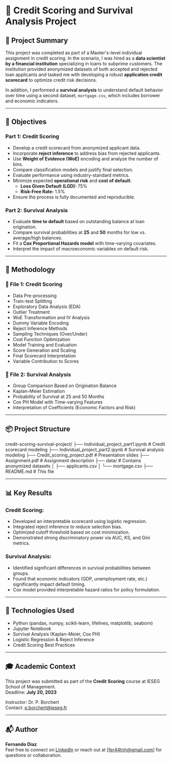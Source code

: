 # 💼 Credit Scoring and Survival Analysis Project

## 📘 Project Summary

This project was completed as part of a Master's-level individual assignment in credit scoring. In the scenario, I was hired as a **data scientist by a financial institution** specializing in loans to subprime customers. The institution provided anonymized datasets of both accepted and rejected loan applicants and tasked me with developing a robust **application credit scorecard** to optimize credit risk decisions.

In addition, I performed a **survival analysis** to understand default behavior over time using a second dataset, `mortgage.csv`, which includes borrower and economic indicators.

---

## 🎯 Objectives

### Part 1: Credit Scoring
- Develop a credit scorecard from anonymized applicant data.
- Incorporate **reject inference** to address bias from rejected applicants.
- Use **Weight of Evidence (WoE)** encoding and analyze the number of bins.
- Compare classification models and justify final selection.
- Evaluate performance using industry-standard metrics.
- Minimize expected **operational risk** and **cost of default**:
  - **Loss Given Default (LGD):** 75%
  - **Risk-Free Rate:** 1.5%
- Ensure the process is fully documented and reproducible.

### Part 2: Survival Analysis
- Evaluate **time to default** based on outstanding balance at loan origination.
- Compare survival probabilities at **25** and **50** months for low vs. average/high balances.
- Fit a **Cox Proportional Hazards model** with time-varying covariates.
- Interpret the impact of macroeconomic variables on default risk.

---

## 🧪 Methodology

### 📌 File 1: Credit Scoring
- Data Pre-processing
- Train-test Splitting
- Exploratory Data Analysis (EDA)
- Outlier Treatment
- WoE Transformation and IV Analysis
- Dummy Variable Encoding
- Reject Inference Methods
- Sampling Techniques (Over/Under)
- Cost Function Optimization
- Model Training and Evaluation
- Score Generation and Scaling
- Final Scorecard Interpretation
- Variable Contribution to Scores

### 📌 File 2: Survival Analysis
- Group Comparison Based on Origination Balance
- Kaplan-Meier Estimation
- Probability of Survival at 25 and 50 Months
- Cox PH Model with Time-varying Features
- Interpretation of Coefficients (Economic Factors and Risk)

---

## 📦 Project Structure
credit-scoring-survival-project/
├── Individual_project_part1.ipynb # Credit scorecard modeling
├── Individual_project_part2.ipynb # Survival analysis modeling
├── Credit_scoring_project.pdf # Presentation slides
├── Assignment.pdf # Assignment description
├── data/ # Contains anonymized datasets
│ ├── applicants.csv
│ └── mortgage.csv
├── README.md # This file

---

## 📊 Key Results

### Credit Scoring:
- Developed an interpretable scorecard using logistic regression.
- Integrated reject inference to reduce selection bias.
- Optimized cutoff threshold based on cost minimization.
- Demonstrated strong discriminatory power via AUC, KS, and Gini metrics.

### Survival Analysis:
- Identified significant differences in survival probabilities between groups.
- Found that economic indicators (GDP, unemployment rate, etc.) significantly impact default timing.
- Cox model provided interpretable hazard ratios for policy formulation.

---

## 🧰 Technologies Used

- Python (pandas, numpy, scikit-learn, lifelines, matplotlib, seaborn)
- Jupyter Notebook
- Survival Analysis (Kaplan-Meier, Cox PH)
- Logistic Regression & Reject Inference
- Credit Scoring Best Practices

---

## 🎓 Academic Context

This project was submitted as part of the **Credit Scoring** course at IESEG School of Management.  
Deadline: **July 20, 2023**

Instructor: Dr. P. Borchert  
Contact: [p.borchert@ieseg.fr](mailto:p.borchert@ieseg.fr)

---

## 📬 Author

**Fernando Diaz**  
Feel free to connect on [LinkedIn](https://www.linkedin.com/in/fernando-d%C3%ADaz-gonz%C3%A1lez-manjarrez-18a42711b/) or reach out at [fer44tnh@gmail.com] for questions or collaboration.
